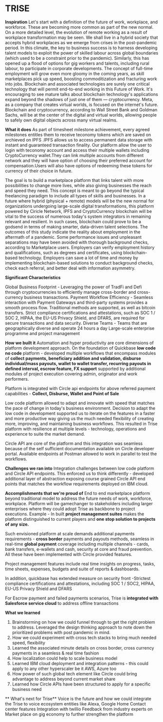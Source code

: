 # TRISE

**Inspiration**
Let's start with a definition of the future of work, workplace, and workforce. These are becoming more common as part of the new normal. On a more detailed level, the evolution of remote working as a result of workplace transformation may be seen. We shall live in a hybrid society that accepts hybrid workplaces as we emerge from crises in the post-pandemic period. In this climate, the key to business success is to harness developing talent models to exploit the power of skilled labour across global boundaries (which used to be a constraint prior to the pandemic). Similarly, this has opened up a flood of options for gig workers and talents, including rural labour, to participate in corporate developments. The concept of full-time employment will grow even more gloomy in the coming years, as skill marketplaces pick up speed, boosting commoditization and fracturing work into jobs. Blockchain and associated technologies are surely one critical technology that will permit end-to-end working in this Future of Work. It's encouraging to see mature talks about blockchain technology's applications expand beyond the shadows of just one of them — cryptocurrency. Meta, as a company that creates virtual worlds, is focused on the internet's future. Blockchain and cryptocurrency, according to Wall Street Bank and Goldman Sachs, will be at the center of the digital and virtual worlds, allowing people to safely own digital objects across many virtual realms.

**What it does**
As part of timesheet milestone achievement, every agreed milestones entitles them to receive teconomy tokens which are saved on archieved on IPFS .IPFS allows us to access permanent data storage with instant and guaranteed transaction finality. Our platform allow the user to login with teconomy account and access their multiple wallets including CryptoCurrency wallet.They can link multiple accounts from different network and they will have option of choosing their preferred account for compensation.Users will also have options of redeeming these tokens for currency of their choice in future.

The goal is to build a marketplace platform that links talent with more possibilities to change more lives, while also giving businesses the reach and speed they need. This concept is meant to go beyond the typical freelancing paradigm to include all types of skills and businesses. In a future where hybrid (physical + remote) models will be the new normal for organizations undergoing large-scale digital transformations, this platform powered by Ciricle Network, IPFS and CryptoCurrency blockchain will be vital to the success of numerous today's system integrators in remaining relevant and resilient. In such cases, blockchain could prove to be a godsend in terms of making smarter, data-driven talent selections. The outcomes of this study indicate the reality about employment in the aftermath of a pandemic. Some performance issues and unpleasant separations may have been avoided with thorough background checks, according to Marketplace users. Employers can verify employment history and qualifications, such as degrees and certificates, using blockchain-based technology. Employers can save a lot of time and money by implementing blockchain-based solutions to conduct background checks, check each referral, and better deal with information asymmetry.

**Significant Characteristics**

Global Business Footprint - Leveraging the power of TradFi and Defi through cryptocurrencies to efficiently manage cross-border and cross-currency business transactions.
Payment Workflow Efficiency - Seamless interaction with Payment Gateways and third-party systems provides a smooth process flow. Traditional methods are supported, as well as bitcoin transfers.
Strict compliance certifications and attestations, such as SOC 1 / SOC 2, HIPAA, the EU-US Privacy Shield, and DFARS, are required for secure transactions and data security.
Diverse Teams - Teams that are geographically diverse and operate 24 hours a day
Large-scale enterprise programme and project management



**How we built it**
Automation and hyper productivity are core dimensions of platform development approach. On the foundation of Quickbase **low code no code** platform - developed multiple workflows that encompass modules of **collect payments, beneficiary addition and validation, disburse individual/mass payouts, wallet to wallet transfer, recurring payouts in defined interval, escrow feature, FX support** supported by additional modules of project execution covering admin, originator and work performers.

Platform is integrated with Circle api endpoints for above referred payment capabilities - **Collect, Disburse, Wallet and Point of Sale**

Low code platform allowed to adapt and innovate with speed that matches the pace of change in today's business environment. Decision to adapt the low code in development supported us to iterate on the features in a faster and more productive way giving us the much needed flexibility of creating more, improving, and maintaining business workflows. This resulted in Trise platform with resilience at multiple levels - technology, operations and experience to suite the market demand.

Circle API are core of the platform and this integration was seamless because of the self sufficient documentation available on Circle developer portal. Available endpoints at Postman allowed to work in parallel to test the workflows. 

**Challenges we ran into**
Integration challenges between low code platform and Circle API endpoints. This enforced us to think differently - developed additional layer of abstraction exposing course grained Circle API end points that matches the workflow requirements deployed on IBM cloud. 

**Accomplishments that we're proud of**
End to end marketplace platform beyond traditional model to address the future needs of work, workforce, workplace. Platform will be gamechanger to stakeholders including larger enterprises where they could adopt Trise as backbone to project executions. Example - In built **project management suites** makes the platform distinguished to current players and **one stop solution to projects of any size.** 

Such envisioned platform at scale demands additional payments requirements - **cross border** payments and payouts methods, seamless in real-time **global payment** coverage including multiple channels - cards, bank transfers, e-wallets and cash, security at core and fraud prevention. All these have been implemented with Circle provided features.

Project management features include real time insights on progress, tasks, time sheets, expenses, budgets and suite of reports & dashboards.

In addition, quickbase has extended measure on security front -Strictest compliance certifications and attestations, including SOC 1 / SOC2, HIPAA, EU-US Privacy Shield and DFARS

For Escrow payment and failed payments scenarios, Trise is **integrated with Salesforce service cloud** to address offline transactions 

**What we learned**
1.  Brainstorming on how we could funnel through to get the right problem to address. Leveraged the design thinking approach to note down the prioritized problems with post pandemic in mind.
2. How we could experiment with cross tech stacks to bring much needed speed, flexibility
3. Learned the associated minute details on cross border, cross currency payments in a seamless & real time fashion
4. How localization could help to scale business model
5. Learned IBM cloud deployment and integration patterns - this could apply to any other hyperscaler be it AWS, Azure too
6. How power of such global tech element like Circle could bring advantage to address beyond current market share
7.  Learned how Circle APIs have been structured to apply for a specific business need

** What's next for Trise**
Voice is the future and how we could integrate the Trise to voice ecosystem entities like Alexa, Google Home
Contact center features
Integration with twillio
Feedback from industry experts on Market place on gig economy to further strengthen the platform
